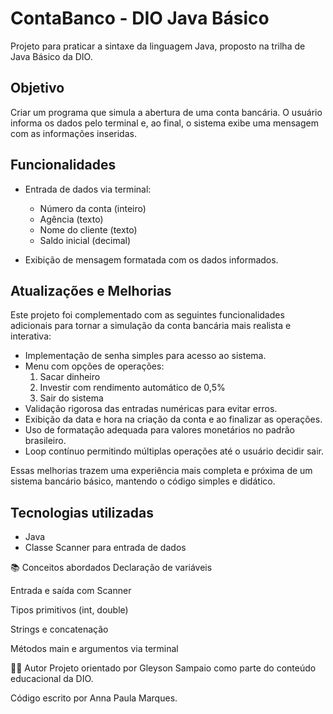 # ContaBanco - DIO Java Básico

Projeto para praticar a sintaxe da linguagem Java, proposto na trilha de Java Básico da DIO.

## Objetivo

Criar um programa que simula a abertura de uma conta bancária. O usuário informa os dados pelo terminal e, ao final, o sistema exibe uma mensagem com as informações inseridas.

## Funcionalidades

- Entrada de dados via terminal:
    - Número da conta (inteiro)
    - Agência (texto)
    - Nome do cliente (texto)
    - Saldo inicial (decimal)

- Exibição de mensagem formatada com os dados informados.

## Atualizações e Melhorias

Este projeto foi complementado com as seguintes funcionalidades adicionais para tornar a simulação da conta bancária mais realista e interativa:

- Implementação de senha simples para acesso ao sistema.
- Menu com opções de operações:  
  1. Sacar dinheiro  
  2. Investir com rendimento automático de 0,5%  
  3. Sair do sistema
- Validação rigorosa das entradas numéricas para evitar erros.
- Exibição da data e hora na criação da conta e ao finalizar as operações.
- Uso de formatação adequada para valores monetários no padrão brasileiro.
- Loop contínuo permitindo múltiplas operações até o usuário decidir sair.

Essas melhorias trazem uma experiência mais completa e próxima de um sistema bancário básico, mantendo o código simples e didático.

## Tecnologias utilizadas

- Java
- Classe Scanner para entrada de dados

📚 Conceitos abordados
Declaração de variáveis

Entrada e saída com Scanner

Tipos primitivos (int, double)

Strings e concatenação

Métodos main e argumentos via terminal

👨‍💻 Autor
Projeto orientado por Gleyson Sampaio como parte do conteúdo educacional da DIO.

Código escrito por Anna Paula Marques.


